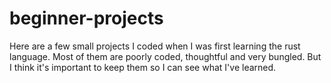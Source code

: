 # beginner-projects
Here are a few small projects I coded when I was first learning the rust language. Most of them are poorly coded, thoughtful and very bungled. But I think it's important to keep them so I can see what I've learned. 
